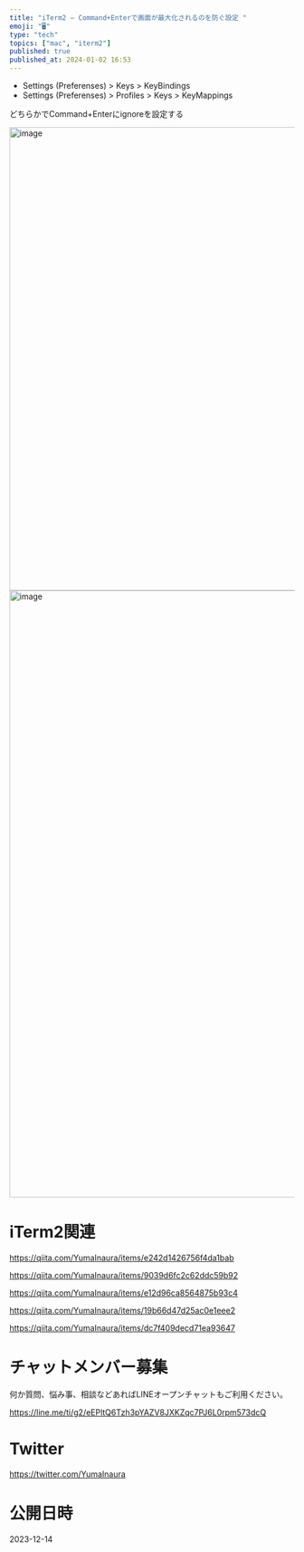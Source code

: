```yaml
---
title: "iTerm2 – Command+Enterで画面が最大化されるのを防ぐ設定 "
emoji: "🖥"
type: "tech"
topics: ["mac", "iterm2"]
published: true
published_at: 2024-01-02 16:53
---
```


- Settings (Preferenses) > Keys > KeyBindings
- Settings (Preferenses) > Profiles > Keys > KeyMappings

どちらかでCommand+Enterにignoreを設定する

 <img width="818" alt="image" src="https://github.com/YumaInaura/YumaInaura/assets/13635059/399effd0-de8a-4480-a5c8-6452049e1f8a">

<img width="1072" alt="image" src="https://github.com/YumaInaura/YumaInaura/assets/13635059/e1bf980e-85d2-482e-9169-511f63c1a694">



# iTerm2関連

https://qiita.com/YumaInaura/items/e242d1426756f4da1bab

https://qiita.com/YumaInaura/items/9039d6fc2c62ddc59b92


https://qiita.com/YumaInaura/items/e12d96ca8564875b93c4

https://qiita.com/YumaInaura/items/19b66d47d25ac0e1eee2

https://qiita.com/YumaInaura/items/dc7f409decd71ea93647


# チャットメンバー募集


何か質問、悩み事、相談などあればLINEオープンチャットもご利用ください。

https://line.me/ti/g2/eEPltQ6Tzh3pYAZV8JXKZqc7PJ6L0rpm573dcQ


# Twitter

https://twitter.com/YumaInaura


# 公開日時

2023-12-14
